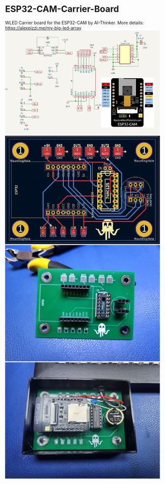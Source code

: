 # ESP32-CAM-Carrier-Board
WLED Carrier board for the ESP32-CAM by AI-Thinker.
More details: https://alexpizzi.me/my-big-led-array
![Schematic](https://github.com/alex-p30/ESP32-CAM-Carrier-Board/blob/main/Images/pcb.png)
![Layout](https://github.com/alex-p30/ESP32-CAM-Carrier-Board/blob/main/Images/pcb2.png)
![Populated](https://github.com/alex-p30/ESP32-CAM-Carrier-Board/blob/main/Images/20230513_204804.jpg)
![Populated with Module](https://github.com/alex-p30/ESP32-CAM-Carrier-Board/blob/main/Images/20231113_063138.jpg)
